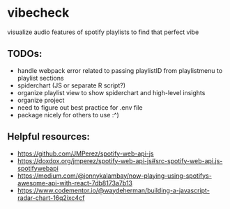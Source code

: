 # vibecheck
visualize audio features of spotify playlists to find that perfect vibe

## TODOs:
* handle webpack error related to passing playlistID from playlistmenu to playlist sections
* spiderchart (JS or separate R script?)
* organize playlist view to show spiderchart and high-level insights
* organize project
* need to figure out best practice for .env file
* package nicely for others to use :^)

## Helpful resources:
* https://github.com/JMPerez/spotify-web-api-js
* https://doxdox.org/jmperez/spotify-web-api-js#src-spotify-web-api.js-spotifywebapi
* https://medium.com/@jonnykalambay/now-playing-using-spotifys-awesome-api-with-react-7db8173a7b13
* https://www.codementor.io/@waydeherman/building-a-javascript-radar-chart-16q2ixc4cf
